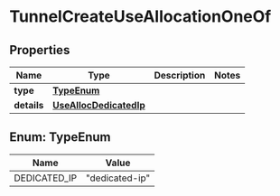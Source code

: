 

# TunnelCreateUseAllocationOneOf


## Properties

| Name | Type | Description | Notes |
|------------ | ------------- | ------------- | -------------|
|**type** | [**TypeEnum**](#TypeEnum) |  |  |
|**details** | [**UseAllocDedicatedIp**](UseAllocDedicatedIp.md) |  |  |



## Enum: TypeEnum

| Name | Value |
|---- | -----|
| DEDICATED_IP | &quot;dedicated-ip&quot; |



